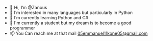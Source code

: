 - 👋 Hi, I’m @Zanous
- 👀 I’m interested in many languages but particularly in Python
- 🌱 I’m currently learning Python and C#
- 💞️ I'm currently a student but my dream is to become a good programmer
- 📫 You Can reach me at that mail 05emmanuel11kone05@gmail.com

<!---
Zanous/Zanous is a ✨ special ✨ repository because its `README.md` (this file) appears on your GitHub profile.
You can click the Preview link to take a look at your changes.
--->
